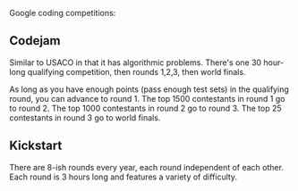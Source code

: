 Google coding competitions:

## Codejam

Similar to USACO in that it has algorithmic problems. There's one 30 hour-long qualifying competition, then rounds 1,2,3, then world finals.

As long as you have enough points (pass enough test sets) in the qualifying round, you can advance to round 1. The top 1500 contestants in round 1 go to round 2. The top 1000 contestants in round 2 go to round 3. The top 25 contestants in round 3 go to world finals.

## Kickstart

There are 8-ish rounds every year, each round independent of each other. Each round is 3 hours long and features a variety of difficulty.
